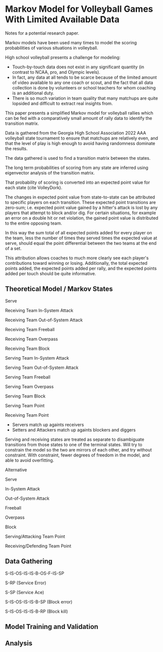 # Markov Model for Volleyball Games With Limited Available Data

Notes for a potential research paper.

Markov models have been used many times to model the scoring probabilities of various situations in volleyball.

High school volleyball presents a challenge for modeling:

*  Touch-by-touch data does not exist in any significant quantity (in contrast to NCAA, pro, and Olympic levels).
* In fact, any data at all tends to be scarce because of the limited amount of video available to any one coach or scout, and the fact that all data collection is done by volunteers or school teachers for whom coaching is an additional duty.
* There is so much variation in team quality that many matchups are quite lopsided and difficult to extract real insights from.

This paper presents a simplified Markov model for volleyball rallies which can be fed with a comparatively small amount of rally data to identify the transition matrix.

Data is gathered from the Georgia High School Association 2022 AAA volleyball state tournament to ensure that matchups are relatively even, and that the level of play is high enough to avoid having randomness dominate the results.

The data gathered is used to find a transition matrix between the states.

The long term probabilities of scoring from any state are inferred using eigenvector analysis of the transition matrix.

That probability of scoring is converted into an expected point value for each state (cite VolleyDork).

The changes in expected point value from state-to-state can be attributed to specific players on each transition.  These expected point transitions are zero-sum; i.e. expected point value gained by a hitter's attack is lost by any players that attempt to block and/or dig. For certain situations, for example an error on a double hit or net violation, the gained point value is distributed to the entire opposing team.

In this way the sum total of all expected points added for every player on the team, less the number of times they served times the expected value at serve, should equal the point differential between the two teams at the end of a set.

This attribution allows coaches to much more clearly see each player's contributions toward winning or losing.  Additionally, the total expected points added, the expected points added per rally, and the expected points added per touch should be quite informative.

## Theoretical Model / Markov States

Serve

Receiving Team In-System Attack

Receiving Team Out-of-System Attack

Receiving Team Freeball

Receiving Team Overpass

Receiving Team Block

Serving Team In-System Attack

Serving Team Out-of-System Attack

Serving Team Freeball

Serving Team Overpass

Serving Team Block

Serving Team Point

Receiving Team Point

* Servers match up againts receivers
* Setters and Attackers match up againts blockers and diggers

Serving and receiving states are treated as separate to disambiguate transitions from those states to one of the terminal states.  Will try to constrain the model so the two are mirrors of each other, and try without constraint. With constraint, fewer degrees of freedom in the model, and able to avoid overfitting.

Alternative

Serve

In-System Attack

Out-of-System Attack

Freeball

Overpass

Block

Serving/Attacking Team Point

Receiving/Defending Team Point

## Data Gathering

S-IS-OS-IS-IS-B-OS-F-IS-SP

S-RP (Service Error)

S-SP (Service Ace)

S-IS-OS-IS-IS-B-SP (Block error)

S-IS-OS-IS-IS-B-RP (Block kill)

## Model Training and Validation

## Analysis


